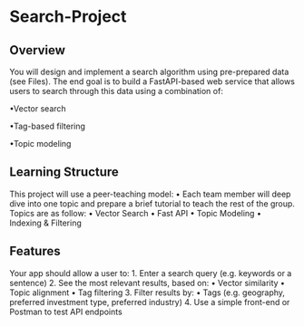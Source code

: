 # Search-Project

## Overview

You will design and implement a search algorithm using pre-prepared data (see Files). The end goal is to build a FastAPI-based web service that allows users to search through this data using a combination of:
	
 •Vector search
	
 •Tag-based filtering
	
 •Topic modeling

## Learning Structure

This project will use a peer-teaching model:
	•	Each team member will deep dive into one topic and prepare a brief tutorial to teach the rest of the group. Topics are as follow:
 	•	Vector Search
	•	Fast API
	•	Topic Modeling
	•	Indexing & Filtering

## Features

Your app should allow a user to:
	1.	Enter a search query (e.g. keywords or a sentence)
	2.	See the most relevant results, based on:
	•	Vector similarity
	•	Topic alignment
	•	Tag filtering
	3.	Filter results by:
	•	Tags (e.g. geography, preferred investment type, preferred industry)
	4.	Use a simple front-end or Postman to test API endpoints
